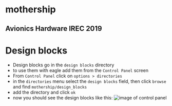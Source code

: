 # mothership
## Avionics Hardware IREC 2019

# Design blocks
 - Design blocks go in the `design blocks` directory
 - to use them with eagle add them from the `Control Panel` screen
  - From `Control Panel` click on `options > directories`
  - in the `directories` menu select the `design blocks` field, then click `browse` and find `mothership/design_blocks`
  - add the directory and click `ok`
  - now you should see the design blocks like this:
  ![image of control panel](https://user-images.githubusercontent.com/20449016/46507958-3c7ebd80-c809-11e8-9027-52f3fd047bc9.png)
